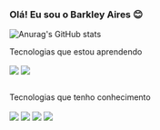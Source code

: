 ### Olá! Eu sou o Barkley Aires 😊

![Anurag's GitHub stats](https://github-readme-stats.vercel.app/api?username=anuraghazra&show_icons=true&theme=radical)

Tecnologias que estou aprendendo
<div style="display: inline_block">
   <img align="center" alt"dart" src="https://img.shields.io/badge/Dart-0175C2?style=for-the-badge&logo=dart&logoColor=white" />
  <img align="center" alt"flutter" src="https://img.shields.io/badge/Flutter-02569B?style=for-the-badge&logo=flutter&logoColor=white" />
 
</div><br/>

Tecnologias que tenho conhecimento
<div style="display: inline_block">
  <img align="center" alt"html-5" src="https://img.shields.io/badge/HTML5-E34F26?style=for-the-badge&logo=html5&logoColor=white" />
  <img align="center" alt"CSS" src="https://img.shields.io/badge/CSS-239120?&style=for-the-badge&logo=css3&logoColor=white" />
  <img align="center" alt"java" src="https://img.shields.io/badge/Java-ED8B00?style=for-the-badge&logo=openjdk&logoColor=white" />
  <img align="center" alt"angular" src="https://img.shields.io/badge/Angular-DD0031?style=for-the-badge&logo=angular&logoColor=white" />
 
</div>
